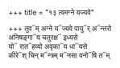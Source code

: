 +++
title = "१३ त्वमग्ने यज्यवे"

+++
तुव᳓म् अग्ने य᳓ज्यवे पायु᳓र् अ᳓न्तरो  
अनिषङ्गा᳓य चतुरक्ष᳓ इध्यसे  
यो᳓ रात᳓हव्यो अवृका᳓य धा᳓यसे  
कीरे᳓श् चिन् म᳓न्त्रम् म᳓नसा वनो᳓षि त᳓म्